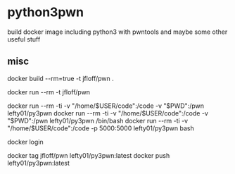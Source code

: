 # python3pwn
build docker image including python3 with pwntools and maybe some other useful stuff

## misc
docker build --rm=true -t jfloff/pwn .


docker run --rm -t jfloff/pwn

docker run --rm -ti -v "/home/$USER/code":/code -v "$PWD":/pwn  lefty01/py3pwn
docker run --rm -ti -v "/home/$USER/code":/code -v "$PWD":/pwn  lefty01/py3pwn /bin/bash
docker run --rm -ti -v "/home/$USER/code":/code -p 5000:5000 lefty01/py3pwn bash


docker login

docker tag jfloff/pwn lefty01/py3pwn:latest
docker push lefty01/py3pwn:latest

